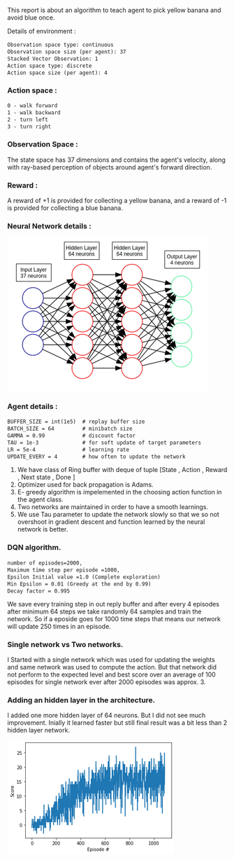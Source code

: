 This report is about an algorithm to teach agent to pick yellow banana and avoid blue once.

Details of environment :
```
Observation space type: continuous
Observation space size (per agent): 37
Stacked Vector Observation: 1
Action space type: discrete
Action space size (per agent): 4
```

### Action space :
```
0 - walk forward
1 - walk backward
2 - turn left
3 - turn right
```

### Observation Space :

The state space has 37 dimensions and contains the agent's velocity, along with ray-based perception of objects around agent's forward direction. 

### Reward :
A reward of +1 is provided for collecting a yellow banana, 
and a reward of -1 is provided for collecting a blue banana.

### Neural Network details :
![](https://github.com/harshkakashaniya/Minion_robot/blob/main/Neural_netowork.png)

### Agent details :
```
BUFFER_SIZE = int(1e5)  # replay buffer size
BATCH_SIZE = 64         # minibatch size
GAMMA = 0.99            # discount factor
TAU = 1e-3              # for soft update of target parameters
LR = 5e-4               # learning rate 
UPDATE_EVERY = 4        # how often to update the network
```
1. We have class of Ring buffer with deque of tuple [State , Action , Reward , Next state , Done ]
2. Optimizer used for back propagation is Adams.
3. E- greedy algorithm is impelemented in the choosing action function in the agent class.
4. Two networks are maintained in order to have a smooth learnings.
5. We use Tau parameter to update the network slowly so that we so not overshoot in gradient descent and function learned by the neural network is better.

### DQN algorithm.
```
number of episodes=2000, 
Maximum time step per episode =1000,
Epsilon Initial value =1.0 (Complete exploration)
Min Epsilon = 0.01 (Greedy at the end by 0.99)
Decay factor = 0.995
```

We save every training step in out reply buffer and after every 4 episodes after minimum 64 steps we take randomly 64 samples and train the network.
So if a eposide goes for 1000 time steps that means our network will update 250 times in an episode.


### Single network vs Two networks.
I Started with a single network which was used for updating the weights and same network was used to compute the action. But that network did not perform to the expected level and best score over an average of 100 episodes for single network ever after 2000 episodes was approx. 3.

### Adding an hidden layer in the architecture.
I added one more hidden layer of 64 neurons. But I did not see much improvement. Inially it learned faster but still final result was a bit less than 2 hidden layer network.

![](https://github.com/harshkakashaniya/Minion_robot/blob/main/Banana_navigation/training-3%20layers.png)

